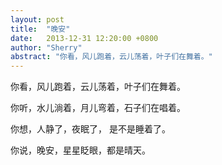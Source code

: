 ```yaml
---
layout: post
title:  "晚安"
date:   2013-12-31 12:20:00 +0800
author: "Sherry"
abstract: "你看，风儿跑着，云儿荡着，叶子们在舞着。"
---
```


你看，风儿跑着，云儿荡着，叶子们在舞着。

你听，水儿淌着，月儿弯着，石子们在唱着。

你想，人静了，夜眠了， 是不是睡着了。

你说，晚安，星星眨眼，都是晴天。